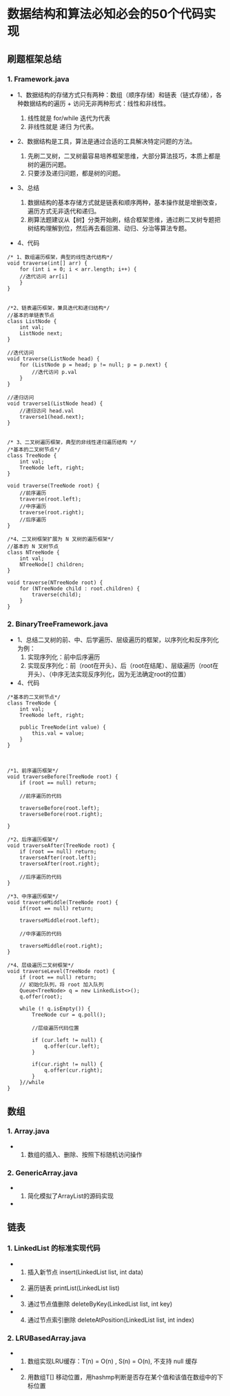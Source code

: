 # 数据结构和算法必知必会的50个代码实现
## 刷题框架总结
### 1.  Framework.java
* 1、数据结构的存储方式只有两种：数组（顺序存储）和链表（链式存储），各种数据结构的遍历 + 访问无非两种形式：线性和非线性。

	1. 线性就是 for/while 迭代为代表
	2. 非线性就是 递归 为代表。
* 2、数据结构是工具，算法是通过合适的工具解决特定问题的方法。

	1. 先刷二叉树，二叉树最容易培养框架思维，大部分算法技巧，本质上都是树的遍历问题。
	2. 只要涉及递归问题，都是树的问题。
* 3、总结

	1. 数据结构的基本存储方式就是链表和顺序两种，基本操作就是增删改查，遍历方式无非迭代和递归。
	2. 刷算法题建议从【树】分类开始刷，结合框架思维，通过刷二叉树专题把树结构理解到位，然后再去看回溯、动归、分治等算法专题。
*  4、代码
```
/* 1、数组遍历框架，典型的线性迭代结构*/
void traverse(int[] arr) {
    for (int i = 0; i < arr.length; i++) {
    //迭代访问 arr[i]
    }
}


/*2、链表遍历框架，兼具迭代和递归结构*/
//基本的单链表节点
class ListNode {
    int val;
    ListNode next;
}

//迭代访问
void traverse(ListNode head) {
    for (ListNode p = head; p != null; p = p.next) {
    	//迭代访问 p.val
    }
}

//递归访问
void traverse1(ListNode head) {
    //递归访问 head.val
    traverse1(head.next);
}


/* 3、二叉树遍历框架，典型的非线性递归遍历结构 */
/*基本的二叉树节点*/
class TreeNode {
    int val;
    TreeNode left, right;
}

void traverse(TreeNode root) {
    //前序遍历
    traverse(root.left);
    //中序遍历
    traverse(root.right);
    //后序遍历
}

/*4、二叉树框架扩展为 N 叉树的遍历框架*/
//基本的 N 叉树节点
class NTreeNode {
    int val;
    NTreeNode[] children;
}

void traverse(NTreeNode root) {
    for (NTreeNode child : root.children) {
    	traverse(child);
    }
}

```

### 2.  BinaryTreeFramework.java

* 1、总结二叉树的前、中、后学遍历、层级遍历的框架，以序列化和反序列化为例：
  1. 实现序列化：前中后序遍历
  2. 实现反序列化：前（root在开头）、后（root在结尾）、层级遍历（root在开头）、（中序无法实现反序列化，因为无法确定root的位置）
*  4、代码
```
/*基本的二叉树节点*/
class TreeNode {
    int val;
    TreeNode left, right;

    public TreeNode(int value) {
   		this.val = value;
    }
}



/*1、前序遍历框架*/
void traverseBefore(TreeNode root) {
    if (root == null) return;

    //前序遍历的代码

    traverseBefore(root.left);
    traverseBefore(root.right);

}

/*2、后序遍历框架*/
void traverseAfter(TreeNode root) {
    if (root == null) return;
    traverseAfter(root.left);
    traverseAfter(root.right);

    //后序遍历的代码
}

/*3、中序遍历框架*/
void traverseMiddle(TreeNode root) {
    if(root == null) return;

    traverseMiddle(root.left);

    //中序遍历的代码

    traverseMiddle(root.right);
}

/*4、层级遍历二叉树框架*/
void traverseLevel(TreeNode root) {
    if (root == null) return;
    // 初始化队列，将 root 加入队列
    Queue<TreeNode> q = new LinkedList<>();
    q.offer(root);

    while (! q.isEmpty()) {
        TreeNode cur = q.poll();

        //层级遍历代码位置

        if (cur.left != null) {
        	q.offer(cur.left);
    	}

        if(cur.right != null) {
        	q.offer(cur.right);
        }
    }//while
}
```



## 数组

### 1.  Array.java
 * 1. 数组的插入、删除、按照下标随机访问操作

### 2.  GenericArray.java

 * 1. 简化模拟了ArrayList的源码实现
 * 

## 链表

### 1.  LinkedList 的标准实现代码

 * 1. 插入新节点 insert(LinkedList list, int data)
 * 2. 遍历链表   printList(LinkedList list)
 * 3. 通过节点值删除  deleteByKey(LinkedList list, int key)
 * 4. 通过节点索引删除 deleteAtPosition(LinkedList list, int index)

### 2.  LRUBasedArray.java

 * 1. 数组实现LRU缓存：T(n) = O(n) , S(n) = O(n), 不支持 null 缓存
 * 2. 用数组T[] 移动位置，用hashmp判断是否存在某个值和该值在数组中的下标位置